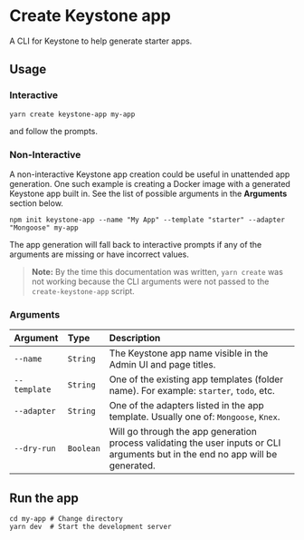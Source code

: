 <!--[meta]
section: api
subSection: utilities
title: Create Keystone app
[meta]-->

# Create Keystone app

A CLI for Keystone to help generate starter apps.

## Usage

### Interactive

```shell
yarn create keystone-app my-app
```

and follow the prompts.

### Non-Interactive

A non-interactive Keystone app creation could be useful in unattended app generation.
One such example is creating a Docker image with a generated Keystone app built in.
See the list of possible arguments in the **Arguments** section below.

```shell
npm init keystone-app --name "My App" --template "starter" --adapter "Mongoose" my-app
```

The app generation will fall back to interactive prompts if any of the arguments are
missing or have incorrect values.

> **Note:** By the time this documentation was written, `yarn create` was not working
> because the CLI arguments were not passed to the `create-keystone-app` script.

### Arguments

| Argument     | Type      | Description                                                                                                                     |
| :----------- | :-------- | :------------------------------------------------------------------------------------------------------------------------------ |
| `--name`     | `String`  | The Keystone app name visible in the Admin UI and page titles.                                                                  |
| `--template` | `String`  | One of the existing app templates (folder name). For example: `starter`, `todo`, etc.                                           |
| `--adapter`  | `String`  | One of the adapters listed in the app template. Usually one of: `Mongoose`, `Knex`.                                             |
| `--dry-run`  | `Boolean` | Will go through the app generation process validating the user inputs or CLI arguments but in the end no app will be generated. |

## Run the app

```shell allowCopy=false showLanguage=false
cd my-app # Change directory
yarn dev  # Start the development server
```
